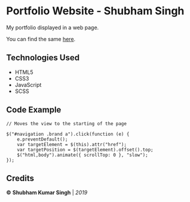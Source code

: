 
# Portfolio Website - Shubham Singh

My portfolio displayed in a web page. 

You can find the same [here](https://shubham0812.github.io/).


## Technologies Used
- HTML5
- CSS3
- JavaScript
- SCSS


## Code Example

    // Moves the view to the starting of the page
    
    $("#navigation .brand a").click(function (e) {
	    e.preventDefault();
	    var targetElement = $(this).attr("href");
	    var targetPosition = $(targetElement).offset().top;
	    $("html,body").animate({ scrollTop: 0 }, "slow");
    });


## Credits

**©** **Shubham Kumar Singh** | *2019*

